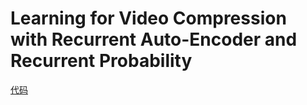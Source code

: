 # Learning for Video Compression with Recurrent Auto-Encoder and Recurrent Probability
[代码](https://github.com/RenYang-home/RLVC)